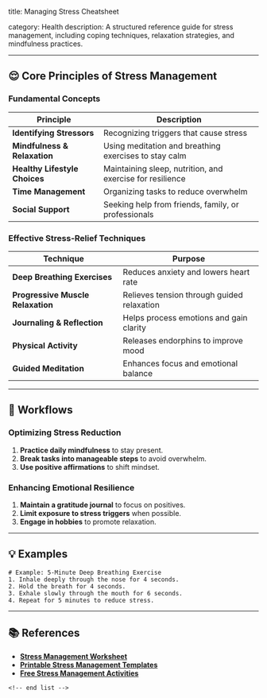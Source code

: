 title: Managing Stress Cheatsheet

category: Health
description: A structured reference guide for stress management, including coping techniques, relaxation strategies, and mindfulness practices.

---

## 😌 **Core Principles of Stress Management**

### **Fundamental Concepts**

| Principle                           | Description                                               |
| ----------------------------------- | --------------------------------------------------------- |
| **Identifying Stressors**     | Recognizing triggers that cause stress                    |
| **Mindfulness & Relaxation**  | Using meditation and breathing exercises to stay calm     |
| **Healthy Lifestyle Choices** | Maintaining sleep, nutrition, and exercise for resilience |
| **Time Management**           | Organizing tasks to reduce overwhelm                      |
| **Social Support**            | Seeking help from friends, family, or professionals       |

### **Effective Stress-Relief Techniques**

| Technique                               | Purpose                                    |
| --------------------------------------- | ------------------------------------------ |
| **Deep Breathing Exercises**      | Reduces anxiety and lowers heart rate      |
| **Progressive Muscle Relaxation** | Relieves tension through guided relaxation |
| **Journaling & Reflection**       | Helps process emotions and gain clarity    |
| **Physical Activity**             | Releases endorphins to improve mood        |
| **Guided Meditation**             | Enhances focus and emotional balance       |

---

## 🔄 **Workflows**

### **Optimizing Stress Reduction**

1. **Practice daily mindfulness** to stay present.
2. **Break tasks into manageable steps** to avoid overwhelm.
3. **Use positive affirmations** to shift mindset.

### **Enhancing Emotional Resilience**

1. **Maintain a gratitude journal** to focus on positives.
2. **Limit exposure to stress triggers** when possible.
3. **Engage in hobbies** to promote relaxation.

---

## 💡 **Examples**

```plaintext
# Example: 5-Minute Deep Breathing Exercise
1. Inhale deeply through the nose for 4 seconds.  
2. Hold the breath for 4 seconds.  
3. Exhale slowly through the mouth for 6 seconds.  
4. Repeat for 5 minutes to reduce stress.  
```

---

## 📚 **References**

- **[Stress Management Worksheet](https://www.etsy.com/listing/1281227162/stress-management-worksheet-editable)**
- **[Printable Stress Management Templates](https://www.sampletemplates.com/business-templates/stress-management-chart.html)**
- **[Free Stress Management Activities](https://americantemplates.com/stress-management-worksheets-and-activities/)**

```
<!-- end list -->
```